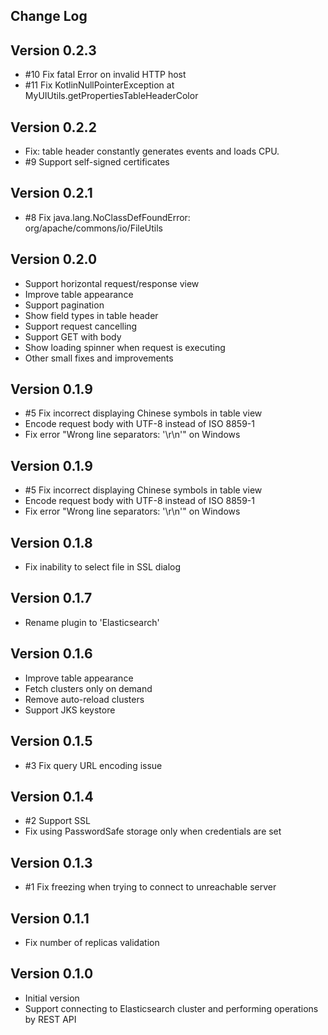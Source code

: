 Change Log
----------
## Version 0.2.3
- \#10 Fix fatal Error on invalid HTTP host
- \#11 Fix KotlinNullPointerException at MyUIUtils.getPropertiesTableHeaderColor


## Version 0.2.2
- Fix: table header constantly generates events and loads CPU.
- \#9 Support self-signed certificates


## Version 0.2.1
- \#8 Fix java.lang.NoClassDefFoundError: org/apache/commons/io/FileUtils


## Version 0.2.0
- Support horizontal request/response view
- Improve table appearance
- Support pagination
- Show field types in table header 
- Support request cancelling
- Support GET with body
- Show loading spinner when request is executing
- Other small fixes and improvements


## Version 0.1.9
- \#5 Fix incorrect displaying Chinese symbols in table view
- Encode request body with UTF-8 instead of ISO 8859-1
- Fix error "Wrong line separators: '\r\n'" on Windows 


## Version 0.1.9
- \#5 Fix incorrect displaying Chinese symbols in table view
- Encode request body with UTF-8 instead of ISO 8859-1
- Fix error "Wrong line separators: '\r\n'" on Windows 


## Version 0.1.8
- Fix inability to select file in SSL dialog


## Version 0.1.7
- Rename plugin to 'Elasticsearch'


## Version 0.1.6
- Improve table appearance
- Fetch clusters only on demand
- Remove auto-reload clusters
- Support JKS keystore


## Version 0.1.5
- \#3 Fix query URL encoding issue


## Version 0.1.4
- \#2 Support SSL
- Fix using PasswordSafe storage only when credentials are set


## Version 0.1.3
- \#1 Fix freezing when trying to connect to unreachable server


## Version 0.1.1
- Fix number of replicas validation


## Version 0.1.0
- Initial version
- Support connecting to Elasticsearch cluster and performing operations by REST API